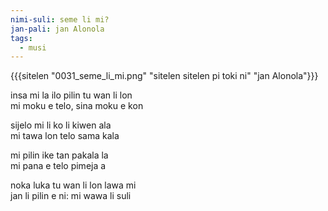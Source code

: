 ```yaml
---
nimi-suli: seme li mi?
jan-pali: jan Alonola
tags:
  - musi
---
```

{{{sitelen "0031_seme_li_mi.png" "sitelen sitelen pi toki ni" "jan Alonola"}}}

insa mi la ilo pilin tu wan li lon  
mi moku e telo, sina moku e kon  

sijelo mi li ko li kiwen ala  
mi tawa lon telo sama kala  

mi pilin ike tan pakala la  
mi pana e telo pimeja a  

noka luka tu wan li lon lawa mi  
jan li pilin e ni: mi wawa li suli  
